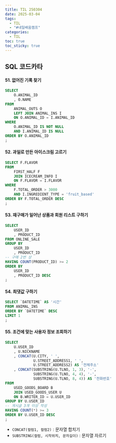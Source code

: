 ```yaml
---
title: TIL 250304
date: 2025-03-04
tags:
  - TIL
  - "#내일배움캠프"
categories:
  - TIL
toc: true
toc_sticky: true
---
```

## SQL 코드카타

#### 51. 없어진 기록 찾기
```sql
SELECT
    O.ANIMAL_ID
    , O.NAME
FROM
    ANIMAL_OUTS O
    LEFT JOIN ANIMAL_INS I
    ON O.ANIMAL_ID = I.ANIMAL_ID
WHERE 
    O.ANIMAL_ID IS NOT NULL
    AND I.ANIMAL_ID IS NULL
ORDER BY O.ANIMAL_ID
;
```

#### 52. 과일로 만든 아이스크림 고르기
```sql
SELECT F.FLAVOR
FROM 
    FIRST_HALF F
    JOIN ICECREAM_INFO I
    ON F.FLAVOR = I.FLAVOR
WHERE 
    F.TOTAL_ORDER > 3000
    AND I.INGREDIENT_TYPE = 'fruit_based'
ORDER BY F.TOTAL_ORDER DESC
;
```

#### 53. 재구매가 일어난 상품과 회원 리스트 구하기
```sql
SELECT
    USER_ID
    , PRODUCT_ID
FROM ONLINE_SALE
GROUP BY 
    USER_ID
    , PRODUCT_ID
-- 구매 2번 상
HAVING COUNT(PRODUCT_ID) >= 2
ORDER BY
    USER_ID
    , PRODUCT_ID DESC
;
```

#### 54. 최댓값 구하기
```sql
SELECT `DATETIME` AS '시간'
FROM ANIMAL_INS
ORDER BY `DATETIME` DESC
LIMIT 1
;
```

#### 55. 조건에 맞는 사용자 정보 조회하기
```sql
SELECT
    U.USER_ID
    , U.NICKNAME
    , CONCAT(U.CITY, ' ', 
             U.STREET_ADDRESS1, ' ', 
             U.STREET_ADDRESS2) AS '전체주소'
    , CONCAT(SUBSTRING(U.TLNO, 1, 3), '-', 
             SUBSTRING(U.TLNO, 4, 4), '-', 
             SUBSTRING(U.TLNO, 8, 4)) AS '전화번호'
FROM 
    USED_GOODS_BOARD B
    JOIN USED_GOODS_USER U
    ON B.WRITER_ID = U.USER_ID
GROUP BY U.USER_ID
-- 게시글 3개 이상 작성
HAVING COUNT(*) >= 3
ORDER BY U.USER_ID DESC
;
```
- ```CONCAT(컬럼1, 컬럼2)``` : 문자열 합치기
- ```SUBSTRING(컬럼, 시작위치, 문자길이)``` :  문자열 자르기